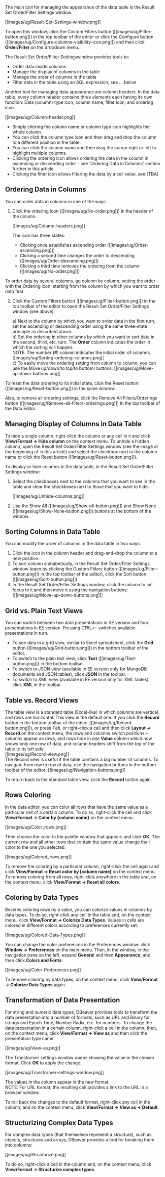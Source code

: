 The main tool for managing the appearance of the data table is the Result Set Order/Filter Settings window.

[[images/ug/Result-Set-Settings-window.png]]

To open this window, click the Custom Filters button ([[images/ug/Filter-button.png]]) in the top toolbar of the editor or click the Configure button ([[images/ug/Configure-columns-visibility-icon.png]]) and then click **Order/Filter** on the dropdown menu.

The Result Set Order/Filter Settingswindow provides tools to:
* Order data inside columns
* Manage the display of columns in the table
* Manage the order of columns in the table
* Filter data in the table using an SQL expression, see … below

Another tool for managing data appearance are column headers. In the data table, every column header contains three elements each having its own function: Data (column) type icon, column name, filter icon, and ordering icon.

[[images/ug/Column-header.png]]

* Simply clicking the column name or column type icon highlights the whole column.
* You can click the column type icon and then drag and drop the column to a different position in the table.
* You can click the column name and then drag the cursor right or left to highlight multiple columns. 
* Clicking the ordering icon allows ordering the data in the column in ascending or descending order - see 'Ordering Data in Columns' section further in this article
* Clicking the filter icon allows filtering the data by a cell value, see [TBA]

## Ordering Data in Columns
You can order data in columns in one of the ways:
1. Click the ordering icon  ([[images/ug/No-order.png]]) in the header of the column.

   [[images/ug/Column-headers.png]]  

   The icon has three states:  
   * Clicking once establishes ascending order ([[images/ug/Order-ascending.png]]) 
   * Clicking a second time changes the order to descending ([[images/ug/Order-descending.png]])  
   * Clicking a third time removes the ordering from the column ([[images/ug/No-order.png]])  

To order data by several columns, go column by column, setting the order with the Ordering icon, starting from the column by which you want to order data first.
  
2. Click the Custom Filters button ([[images/ug/Filter-button.png]]) in the top toolbar of the editor to open the Result Set Order/Filter Settings window (see above):

   a) Next to the column by which you want to order data in the first turn, set the ascending or descending order using the same three-state principle as described above.  
   b) Set the ordering in other columns by which you want to sort data in the second, third, etc. turn. The **Order** column indicates the order in which the sorting will happen.  
   NOTE: The number (**#**) column indicates the initial order of columns.  
   [[images/ug/Sorting-ordering-columns.png]]  
   c) To easily move the ordering setting from column to column, you can use the Move up/down/to top/to bottom/ buttons: [[images/ug/Move-up-down-buttons.png]]   

To reset the data ordering to its initial state, click the Reset button ([[images/ug/Reset-button.png]]) in the same window.

Also, to remove all ordering settings, click the Remove All Filters/Orderings button ([[images/ug/Remove-all-filters-orderings.png]]) in the top toolbar of the Data Editor.

## Managing Display of Columns in Data Table

To hide a single column, right-click the column or any cell in it and click **View/Format -> Hide column** on the context menu. To unhide a hidden column, open the Result Set Order/Filter Settings window (see the image at the beginning of in this article) and select the checkbox next to the column name or click the Reset button ([[images/ug/Reset-button.png]]).

To display or hide columns in the data table, in the Result Set Order/Filter Settings window:
1. Select the checkboxes next to the columns that you want to see in the table and clear the checkboxes next to those that you want to hide.

   [[images/ug/Unhide-columns.png]]  

2. Use the Show All ([[images/ug/Show-all-button.png]])  and Show None ([[images/ug/Show-None-button.png]]) buttons at the bottom of the window.

## Sorting Columns in Data Table

You can modify the order of columns in the data table in two ways:
1.	Click the icon in the column header and drag-and-drop the column to a new position.
2.	To sort column alphabetically, in the Result Set Order/Filter Settings window (open by clicking the Custom Filters button ([[images/ug/Filter-button.png]]) in the top toolbar of the editor), click the Sort button ([[images/ug/Sort-button.png]])
3.	In the Result Set Order/Filter Settings window, click the column to set focus to it and then move it using the navigation buttons: ([[images/ug/Move-up-down-buttons.png]])

## Grid vs. Plain Text Views

You can switch between two data presentations in SE version and four presentations in EE version. Pressing <kbd>CTRL+~</kbd> switches available presentations in turn.
* To see data in a grid view, similar to Excel spreadsheet, click the **Grid** button ([[images/ug/Grid-button.png]]) in the bottom toolbar of the editor.
* To switch to the plain text view, click **Text** ([[images/ug/Text-button.png]]) in the bottom toolbar.
* To switch to JSON view (available in EE version only for MongoDB documents and JSON tables), click **JSON** in the toolbar.
* To switch to XML view (available in EE version only for XML tables), click **XML** in the toolbar.

## Table vs. Record Views

The table view is a standard table (Excel-like) in which columns are vertical and rows are horizontal. This view is the default one. If you click the **Record** button in the bottom toolbar of the editor ([[images/ug/Record-button.png]]), or press <kbd>Tab</kbd>, or right-click a cell and then click **Layout -> Record** on the context menu, the rows and columns switch positions – columns appear as rows, and rows hide in one **Value** column which now shows only one row of data, and column headers shift from the top of the table to its left side:    
[[images/ug/Record-view.png]]  
The Record view is useful if the table contains a big number of columns. To navigate from row to row of data, use the navigation buttons in the bottom toolbar of the editor: [[images/ug/Navigation-buttons.png]]

To return back to the standard table view, click the **Record** button again.

## Rows Coloring
In the data editor, you can color all rows that have the same value as a particular cell of a certain column. To do so, right-click the cell and click **View/Format -> Color by {column name}** on the context menu:

[[images/ug/Color_rows.png]]

Then choose the color in the palette window that appears and click **OK**. The current row and all other rows that contain the same value change their color to the one you selected:

[[images/ug/Colored_rows.png]]

To remove the coloring by a particular column, right-click the cell again and click **View/Format -> Reset color by [column name]** on the context menu. To remove coloring from all rows, right-click anywhere in the table and, on the context menu, click **View/Format -> Reset all colors**.

## Coloring by Data Types
Besides coloring rows by a value, you can colorize values in columns by data types. To do so, right-click any cell in the table and, on the context menu, click **View/Format -> Colorize Data Types**. Values in cells are colored in different colors according to preferences currently set:

[[images/ug/Colored-Data-Types.png]]

You can change the color preferences in the Preferences window: click **Window -> Preferences** on the main menu. Then, in the window, in the navigation pane on the left, expand **General** and then **Appearance**, and then click **Colors and Fonts**:

[[images/ug/Color-Preferences.png]]

To remove coloring by data types, on the context menu, click **View/Format -> Colorize Data Types** again.

## Transformation of Data Presentation
For string and numeric data types, DBeaver provides tools to transform the data presentation into a number of formats, such as URL and Binary for strings and Epoch Time, Number Radix, etc. for numbers. To change the data presentation in a certain column, right-click a cell in the column, then, on the context menu, click **View/Format -> View as** and then click the presentation type name:

[[images/ug/View-as.png]]

The Transformer settings window opens showing the value in the chosen format. Click **OK** to apply the change:

[[images/ug/Transformer-settings-window.png]]

The values in the column appear in the new format.  
NOTE: For URL format, the resulting cell provides a link to the URL in a browser window. 

To roll back the changes to the default format, right-click any cell in the column, and on the context menu, click **View/Format -> View as -> Default**.

## Structurizing Complex Data Types
For complex data types (that themselves represent a structure), such as objects, structures and arrays, DBeaver provides a tool for breaking them into columns:

[[images/ug/Structurize.png]]

To do so, right-click a cell in the column and, on the context menu, click **View/Format -> Structurize complex types**.